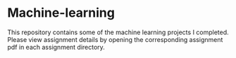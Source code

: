 # Machine-learning

This repository contains some of the machine learning projects I completed. Please view assignment details by opening the corresponding assignment pdf in each assignment directory.
